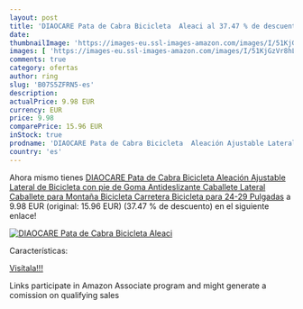 ```yaml
---
layout: post
title: 'DIAOCARE Pata de Cabra Bicicleta  Aleaci al 37.47 % de descuento'
date: 
thumbnailImage: 'https://images-eu.ssl-images-amazon.com/images/I/51KjGzVr8hL._SL200_.jpg'
images: [ 'https://images-eu.ssl-images-amazon.com/images/I/51KjGzVr8hL._SL200_.jpg' ]
comments: true
category: ofertas
author: ring
slug: 'B07S5ZFRN5-es'
description:
actualPrice: 9.98 EUR
currency: EUR
price: 9.98
comparePrice: 15.96 EUR
inStock: true
prodname: 'DIAOCARE Pata de Cabra Bicicleta  Aleación Ajustable Lateral de Bicicleta con pie de Goma Antideslizante Caballete Lateral Caballete para Montaña Bicicleta Carretera Bicicleta para 24-29 Pulgadas'
country: 'es'
---
```


Ahora mismo tienes [DIAOCARE Pata de Cabra Bicicleta  Aleación Ajustable Lateral de Bicicleta con pie de Goma Antideslizante Caballete Lateral Caballete para Montaña Bicicleta Carretera Bicicleta para 24-29 Pulgadas](https://www.amazon.es/dp/B07S5ZFRN5/?tag=tolees-21) a 9.98 EUR (original: 15.96 EUR) (37.47 %  de descuento) en el siguiente enlace!

[![DIAOCARE Pata de Cabra Bicicleta  Aleaci](https://images-eu.ssl-images-amazon.com/images/I/51KjGzVr8hL._SL200_.jpg)](https://www.amazon.es/dp/B07S5ZFRN5/?tag=tolees-21)

Características:


[Visítala!!!](https://www.amazon.es/dp/B07S5ZFRN5/?tag=tolees-21)

Links participate in Amazon Associate program and might generate a comission on qualifying sales
